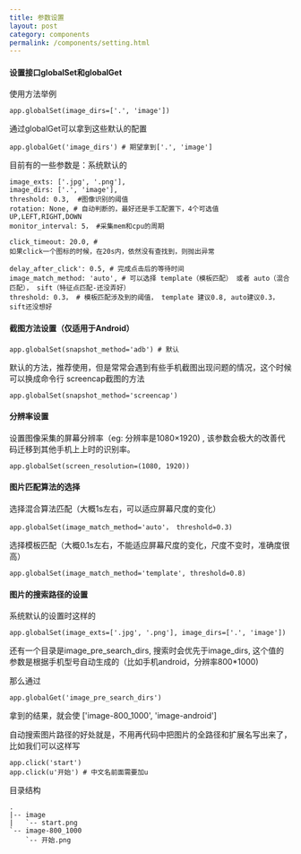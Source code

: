 ```yaml
--- 
title: 参数设置
layout: post
category: components
permalink: /components/setting.html
---
```


#### 设置接口globalSet和globalGet

使用方法举例

    app.globalSet(image_dirs=['.', 'image'])

通过globalGet可以拿到这些默认的配置

    app.globalGet('image_dirs') # 期望拿到['.', 'image']

目前有的一些参数是：系统默认的

    image_exts: ['.jpg', '.png'],
    image_dirs: ['.', 'image'],
    threshold: 0.3,  #图像识别的阈值
    rotation: None, # 自动判断的，最好还是手工配置下，4个可选值 UP,LEFT,RIGHT,DOWN
    monitor_interval: 5， #采集mem和cpu的周期
    
    click_timeout: 20.0, # 
    如果click一个图标的时候，在20s内，依然没有查找到，则抛出异常

    delay_after_click': 0.5, # 完成点击后的等待时间
    image_match_method: 'auto', # 可以选择 template（模板匹配） 或者 auto（混合匹配）， sift（特征点匹配-还没弄好）
    threshold: 0.3， # 模板匹配涉及到的阈值， template 建议0.8, auto建议0.3， sift还没想好

#### 截图方法设置（仅适用于Android）
    app.globalSet(snapshot_method='adb') # 默认

默认的方法，推荐使用，但是常常会遇到有些手机截图出现问题的情况，这个时候可以换成命令行 screencap截图的方法

    app.globalSet(snapshot_method='screencap')

#### 分辨率设置

设置图像采集的屏幕分辨率（eg: 分辨率是1080×1920) , 该参数会极大的改善代码迁移到其他手机上上时的识别率。

    app.globalSet(screen_resolution=(1080, 1920))

#### 图片匹配算法的选择
选择混合算法匹配（大概1s左右，可以适应屏幕尺度的变化）

    app.globalSet(image_match_method='auto'， threshold=0.3)

选择模板匹配（大概0.1s左右，不能适应屏幕尺度的变化，尺度不变时，准确度很高）

    app.globalSet(image_match_method='template', threshold=0.8)

#### 图片的搜索路径的设置
系统默认的设置时这样的

    app.globalSet(image_exts=['.jpg', '.png'], image_dirs=['.', 'image'])

还有一个目录是image_pre_search_dirs, 搜索时会优先于image_dirs, 这个值的参数是根据手机型号自动生成的（比如手机android，分辨率800*1000)

那么通过

    app.globalGet('image_pre_search_dirs')

拿到的结果，就会使 ['image-800_1000', 'image-android']

自动搜索图片路径的好处就是，不用再代码中把图片的全路径和扩展名写出来了，比如我们可以这样写

    app.click('start')
    app.click(u'开始') # 中文名前面需要加u

目录结构

    .
    |-- image
    |   `-- start.png
    `-- image-800_1000
        `-- 开始.png